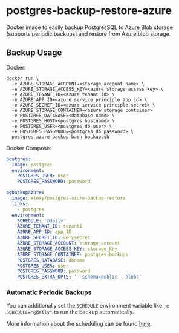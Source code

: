 # postgres-backup-restore-azure

Docker image to easily backup PostgresSQL to Azure Blob storage (supports periodic backups) and restore from Azure blob storage.

## Backup Usage

Docker:
```
docker run \
  -e AZURE_STORAGE_ACCOUNT=<storage account name> \
  -e AZURE_STORAGE_ACCESS_KEY=<azure storage access key> \
  -e AZURE_TENANT_ID=<azure tenant id> \
  -e AZURE_APP_ID=<azure service principle app id> \
  -e AZURE_SECRET_ID=<azure service principle secret> \
  -e AZURE_STORAGE_CONTAINER=<azure storage container>
  -e POSTGRES_DATABASE=<database name> \
  -e POSTGRES_HOST=<postgres hostname> \
  -e POSTGRES_USER=<postgres db user> \
  -e POSTGRES_PASSWORD=<postgres db password> \
  postgres-azure-backup bash backup.sh
```

Docker Compose:
```yaml
postgres:
  image: postgres
  environment:
    POSTGRES_USER: user
    POSTGRES_PASSWORD: password

pgbackupazure:
  image: elexy/postgres-azure-backup-restore
  links:
    - postgres
  environment:
    SCHEDULE: '@daily'
    AZURE_TENANT_ID: tenant1
    AZURE_APP_ID: app_ID
    AZURE_SECRET_ID: verysecret
    AZURE_STORAGE_ACCOUNT: storage_account
    AZURE_STORAGE_ACCESS_KEY: storage_key
    AZURE_STORAGE_CONTAINER: postgres-backups
    POSTGRES_DATABASE: dbname
    POSTGRES_USER: user
    POSTGRES_PASSWORD: password
    POSTGRES_EXTRA_OPTS: '--schema=public --blobs'
```

### Automatic Periodic Backups

You can additionally set the `SCHEDULE` environment variable like `-e SCHEDULE="@daily"` to run the backup automatically.

More information about the scheduling can be found [here](http://godoc.org/github.com/robfig/cron#hdr-Predefined_schedules).

